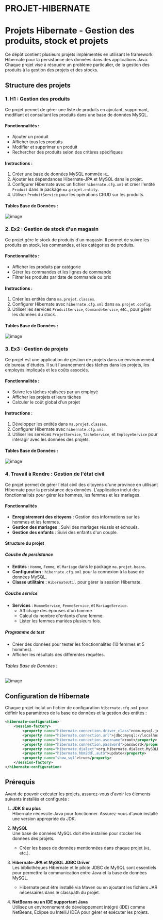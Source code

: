 # PROJET-HIBERNATE
# Projets Hibernate - Gestion des produits, stock et projets

Ce dépôt contient plusieurs projets implémentés en utilisant le framework Hibernate pour la persistance des données dans des applications Java. Chaque projet vise à résoudre un problème particulier, de la gestion des produits à la gestion des projets et des stocks.

## Structure des projets

### 1. **H1 : Gestion des produits**
Ce projet permet de gérer une liste de produits en ajoutant, supprimant, modifiant et consultant les produits dans une base de données MySQL.

#### Fonctionnalités :
- Ajouter un produit
- Afficher tous les produits
- Modifier et supprimer un produit
- Rechercher des produits selon des critères spécifiques

#### Instructions :
1. Créer une base de données MySQL nommée `H1`.
2. Ajouter les dépendances Hibernate-JPA et MySQL dans le projet.
3. Configurer Hibernate avec un fichier `hibernate.cfg.xml` et créer l'entité `Produit` dans le package `ma.projet.entity`.
4. Utiliser `ProduitService` pour les opérations CRUD sur les produits.

#### Tables Base de Données :

![image](https://github.com/user-attachments/assets/c2713e34-0f77-4cb3-bcde-cd083063db6a)

### 2. **Ex2 : Gestion de stock d'un magasin**
Ce projet gère le stock de produits d'un magasin. Il permet de suivre les produits en stock, les commandes, et les catégories de produits.

#### Fonctionnalités :
- Afficher les produits par catégorie
- Gérer les commandes et les lignes de commande
- Filtrer les produits par date de commande ou prix

#### Instructions :
1. Créer les entités dans `ma.projet.classes`.
2. Configurer Hibernate avec `hibernate.cfg.xml` dans `ma.projet.config`.
3. Utiliser les services `ProduitService`, `CommandeService`, etc., pour gérer les données du stock.

#### Tables Base de Données :

![image](https://github.com/user-attachments/assets/3251e83a-c5f0-419c-b956-9d242dfe32c4)


### 3. **Ex3 : Gestion de projets**
Ce projet est une application de gestion de projets dans un environnement de bureau d'études. Il suit l'avancement des tâches dans les projets, les employés impliqués et les coûts associés.

#### Fonctionnalités :
- Suivre les tâches réalisées par un employé
- Afficher les projets et leurs tâches
- Calculer le coût global d'un projet

#### Instructions :
1. Développer les entités dans `ma.projet.classes`.
2. Configurer Hibernate avec `hibernate.cfg.xml`.
3. Utiliser les services `ProjetService`, `TacheService`, et `EmployeService` pour interagir avec les données des projets.

#### Tables Base de Données :

![image](https://github.com/user-attachments/assets/1d321c70-aa20-40ab-a6e3-9bb6d1f64232)

### 4. **Travail à Rendre : Gestion de l'état civil**

Ce projet permet de gérer l'état civil des citoyens d'une province en utilisant Hibernate pour la persistance des données. L'application inclut des fonctionnalités pour gérer les hommes, les femmes et les mariages.

#### Fonctionnalités

- **Enregistrement des citoyens** : Gestion des informations sur les hommes et les femmes.
- **Gestion des mariages** : Suivi des mariages réussis et échoués.
- **Gestion des enfants** : Suivi des enfants d'un couple.

#### Structure du projet

##### Couche de persistance
- **Entités** : `Homme`, `Femme`, et `Mariage` dans le package `ma.projet.beans`.
- **Configuration** : `hibernate.cfg.xml` pour la connexion à la base de données MySQL.
- **Classe utilitaire** : `HibernateUtil` pour gérer la session Hibernate.

##### Couche service
- **Services** : `HommeService`, `FemmeService`, et `MariageService`.
  - Affichage des épouses d'un homme.
  - Calcul du nombre d'enfants d'une femme.
  - Lister les femmes mariées plusieurs fois.

##### Programme de test
- Créer des données pour tester les fonctionnalités (10 femmes et 5 hommes).
- Afficher les résultats des différentes requêtes.

###### Tables Base de Données :

![image](https://github.com/user-attachments/assets/49117714-b252-4f45-8940-7580efe013f1)

## Configuration de Hibernate

Chaque projet inclut un fichier de configuration `hibernate.cfg.xml` pour définir les paramètres de la base de données et la gestion des entités :
```xml
<hibernate-configuration>
    <session-factory>
        <property name="hibernate.connection.driver_class">com.mysql.jdbc.Driver</property>
        <property name="hibernate.connection.url">jdbc:mysql://localhost:3306/H1</property>
        <property name="hibernate.connection.username">root</property>
        <property name="hibernate.connection.password">password</property>
        <property name="hibernate.dialect">org.hibernate.dialect.MySQLDialect</property>
        <property name="hibernate.hbm2ddl.auto">update</property>
        <property name="show_sql">true</property>
    </session-factory>
</hibernate-configuration>
``````
## Prérequis

Avant de pouvoir exécuter les projets, assurez-vous d'avoir les éléments suivants installés et configurés :

1. **JDK 8 ou plus**  
   Hibernate nécessite Java pour fonctionner. Assurez-vous d'avoir installé une version appropriée du JDK.

2. **MySQL**  
   Une base de données MySQL doit être installée pour stocker les données des projets.  
   - Créer les bases de données mentionnées dans chaque projet (`H1`, etc.).

3. **Hibernate-JPA et MySQL JDBC Driver**  
   Les bibliothèques Hibernate et le pilote JDBC de MySQL sont essentiels pour permettre la communication entre Java et la base de données MySQL.  
   - Hibernate peut être installé via Maven ou en ajoutant les fichiers JAR nécessaires dans le classpath du projet.

4. **NetBeans ou un IDE supportant Java**  
   Utilisez un environnement de développement intégré (IDE) comme NetBeans, Eclipse ou IntelliJ IDEA pour gérer et exécuter les projets.

